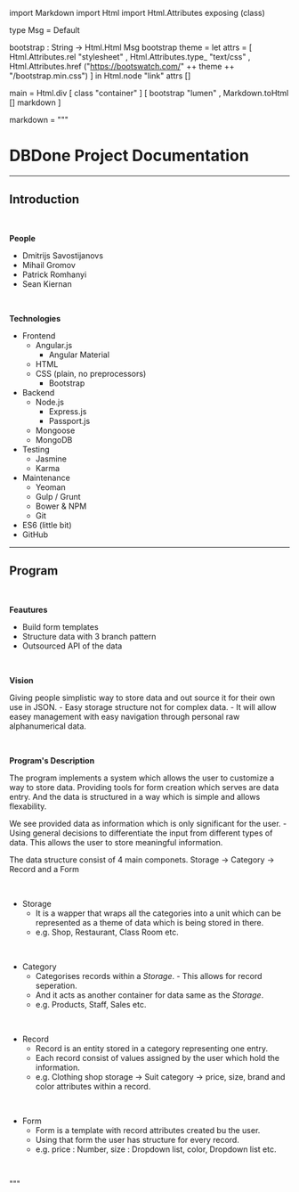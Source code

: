 import Markdown
import Html
import Html.Attributes exposing (class)

type Msg
  = Default

bootstrap : String -> Html.Html Msg
bootstrap theme =
  let
    attrs =
      [ Html.Attributes.rel "stylesheet"
      , Html.Attributes.type_ "text/css"
      , Html.Attributes.href ("https://bootswatch.com/" ++ theme ++ "/bootstrap.min.css")
      ]
  in
    Html.node "link" attrs []


main =
  Html.div [ class "container" ]
  [ bootstrap "lumen"
  , Markdown.toHtml [] markdown
  ]

markdown = """
  
# DBDone Project Documentation
---
## Introduction
<br />

**People**

  * Dmitrijs Savostijanovs
  * Mihail Gromov
  * Patrick Romhanyi
  * Sean Kiernan
  
<br />

**Technologies**

  * Frontend
    * Angular.js
      * Angular Material
    * HTML
    * CSS (plain, no preprocessors)
      * Bootstrap
  * Backend
    * Node.js
      * Express.js
      * Passport.js
    * Mongoose
    * MongoDB
  * Testing
    * Jasmine
    * Karma
  * Maintenance
    * Yeoman
    * Gulp / Grunt
    * Bower & NPM
    * Git
  * ES6 (little bit)
  * GitHub
  
---
## Program
<br />

**Feautures**

  * Build form templates
  * Structure data with 3 branch pattern
  * Outsourced API of the data

<br />

**Vision**

Giving people simplistic way to store data and out source it for their own use in JSON. - Easy storage structure 
not for complex data. - It will allow easey management with easy navigation through personal raw alphanumerical data.

<br />

**Program's Description**

The program implements a system which allows the user to customize a way to store data.
Providing tools for form creation which serves are data entry. And the data is structured in a
way which is simple and allows flexability.

We see provided data as information which is only significant for the user. - Using general
decisions to differentiate the input from different types of data. This allows the user to store meaningful information.

The data structure consist of 4 main componets. Storage -> Category -> Record and a Form

<br />

  * Storage
    - It is a wapper that wraps all the categories into a unit which can be represented as a theme of data which is being stored in there.
    - e.g. Shop, Restaurant, Class Room etc.

<br />

  * Category
    - Categorises records within a *Storage*. - This allows for record seperation.
    - And it acts as another container for data same as the *Storage*.
    - e.g. Products, Staff, Sales etc.

<br />

  * Record
    - Record is an entity stored in a category representing one entry.
    - Each record consist of values assigned by the user which hold the information.
    - e.g. Clothing shop storage -> Suit category -> price, size, brand and color attributes within a record.
    
<br />

  * Form
    - Form is a template with record attributes created bu the user.
    - Using that form the user has structure for every record.
    - e.g. price : Number, size : Dropdown list, color, Dropdown list etc.

<br />

"""
